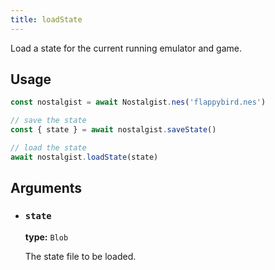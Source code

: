 ```yaml
---
title: loadState
---
```


Load a state for the current running emulator and game.

## Usage
```js
const nostalgist = await Nostalgist.nes('flappybird.nes')

// save the state
const { state } = await nostalgist.saveState()

// load the state
await nostalgist.loadState(state)
```

## Arguments
+ ### `state`

  **type:** `Blob`

  The state file to be loaded.
